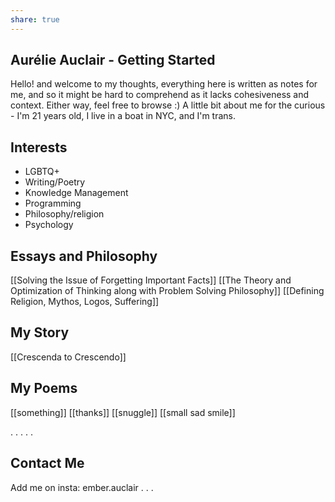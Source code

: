 ```yaml
---
share: true
---
```

## Aurélie Auclair - Getting Started

Hello! and welcome to my thoughts, everything here is written as notes for me, and so it might be hard to comprehend as it lacks cohesiveness and context. Either way, feel free to browse :) A little bit about me for the curious - I'm 21 years old, I live in a boat in NYC, and I'm trans. 

## Interests
- LGBTQ+
- Writing/Poetry
- Knowledge Management
- Programming
- Philosophy/religion
- Psychology


## Essays and Philosophy
[[Solving the Issue of Forgetting Important Facts]]
[[The Theory and Optimization of Thinking along with Problem Solving Philosophy]]
[[Defining Religion, Mythos, Logos, Suffering]]


## My Story
[[Crescenda to Crescendo]]

## My Poems
[[something]]
[[thanks]]
[[snuggle]]
[[small sad smile]]

.
.
.
.
.
## Contact Me
Add me on insta: ember.auclair
.
.
.
